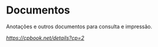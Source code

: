 # Documentos
 Anotações e outros documentos para consulta e impressão.
 
 *https://cpbook.net/details?cp=2*
